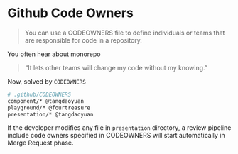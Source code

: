# Github Code Owners

> You can use a CODEOWNERS file to define individuals or teams that are responsible for code in a repository.

You often hear about monorepo

> “It lets other teams will change my code without my knowing.”

Now, solved by `CODEOWNERS`


```bash
# .github/CODEOWNERS
component/* @tangdaoyuan
playground/* @fourtreasure
presentation/* @tangdaoyuan

```

If the developer modifies any file in `presentation` directory, a review pipeline include code owners specified in CODEOWNERS will start automatically in Merge Request phase.
